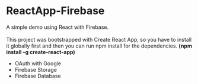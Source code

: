 # ReactApp-Firebase
A simple demo using React with Firebase.
<br />
<br />
This project was bootstrapped with Create React App, so you have to install it globally first and then you can run npm install for the dependencies. <strong>(npm install -g create-react-app)</strong>
<br />
<ul>
<li>OAuth with Google</li>
<li>Firebase Storage</li>
<li>Firebase Database</li>
</ul>

